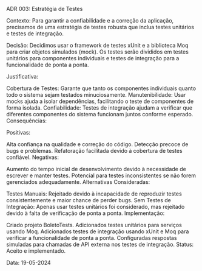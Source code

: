 ADR 003: Estratégia de Testes

Contexto:
Para garantir a confiabilidade e a correção da aplicação, precisamos de uma estratégia de testes robusta que inclua testes unitários e testes de integração.

Decisão:
Decidimos usar o framework de testes xUnit e a biblioteca Moq para criar objetos simulados (mock). Os testes serão divididos em testes unitários para componentes individuais e testes de integração para a funcionalidade de ponta a ponta.

Justificativa:

Cobertura de Testes: Garante que tanto os componentes individuais quanto todo o sistema sejam testados minuciosamente.
Manutenibilidade: Usar mocks ajuda a isolar dependências, facilitando o teste de componentes de forma isolada.
Confiabilidade: Testes de integração ajudam a verificar que diferentes componentes do sistema funcionam juntos conforme esperado.
Consequências:

Positivas:

Alta confiança na qualidade e correção do código.
Detecção precoce de bugs e problemas.
Refatoração facilitada devido à cobertura de testes confiável.
Negativas:

Aumento do tempo inicial de desenvolvimento devido à necessidade de escrever e manter testes.
Potencial para testes inconsistentes se não forem gerenciados adequadamente.
Alternativas Consideradas:

Testes Manuais: Rejeitado devido à incapacidade de reproduzir testes consistentemente e maior chance de perder bugs.
Sem Testes de Integração: Apenas usar testes unitários foi considerado, mas rejeitado devido à falta de verificação de ponta a ponta.
Implementação:

Criado projeto BoletoTests.
Adicionados testes unitários para serviços usando Moq.
Adicionados testes de integração usando xUnit e Moq para verificar a funcionalidade de ponta a ponta.
Configuradas respostas simuladas para chamadas de API externa nos testes de integração.
Status:
Aceito e implementado.

Data:
19-05-2024